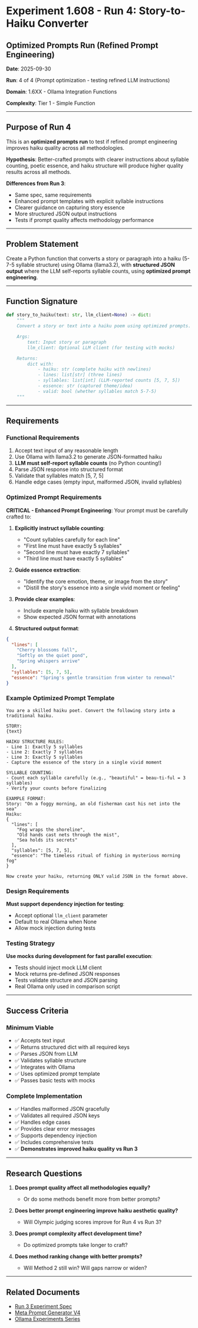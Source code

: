 # Experiment 1.608 - Run 4: Story-to-Haiku Converter
## Optimized Prompts Run (Refined Prompt Engineering)

**Date**: 2025-09-30

**Run**: 4 of 4 (Prompt optimization - testing refined LLM instructions)

**Domain**: 1.6XX - Ollama Integration Functions

**Complexity**: Tier 1 - Simple Function

---

## Purpose of Run 4

This is an **optimized prompts run** to test if refined prompt engineering improves haiku quality across all methodologies.

**Hypothesis**: Better-crafted prompts with clearer instructions about syllable counting, poetic essence, and haiku structure will produce higher quality results across all methods.

**Differences from Run 3**:
- Same spec, same requirements
- Enhanced prompt templates with explicit syllable instructions
- Clearer guidance on capturing story essence
- More structured JSON output instructions
- Tests if prompt quality affects methodology performance

---

## Problem Statement

Create a Python function that converts a story or paragraph into a haiku (5-7-5 syllable structure) using Ollama (llama3.2), with **structured JSON output** where the LLM self-reports syllable counts, using **optimized prompt engineering**.

---

## Function Signature

```python
def story_to_haiku(text: str, llm_client=None) -> dict:
    """
    Convert a story or text into a haiku poem using optimized prompts.

    Args:
        text: Input story or paragraph
        llm_client: Optional LLM client (for testing with mocks)

    Returns:
        dict with:
            - haiku: str (complete haiku with newlines)
            - lines: list[str] (three lines)
            - syllables: list[int] (LLM-reported counts [5, 7, 5])
            - essence: str (captured theme/idea)
            - valid: bool (whether syllables match 5-7-5)
    """
```

---

## Requirements

### Functional Requirements
1. Accept text input of any reasonable length
2. Use Ollama with llama3.2 to generate JSON-formatted haiku
3. **LLM must self-report syllable counts** (no Python counting!)
4. Parse JSON response into structured format
5. Validate that syllables match [5, 7, 5]
6. Handle edge cases (empty input, malformed JSON, invalid syllables)

### Optimized Prompt Requirements

**CRITICAL - Enhanced Prompt Engineering**: Your prompt must be carefully crafted to:

1. **Explicitly instruct syllable counting**:
   - "Count syllables carefully for each line"
   - "First line must have exactly 5 syllables"
   - "Second line must have exactly 7 syllables"
   - "Third line must have exactly 5 syllables"

2. **Guide essence extraction**:
   - "Identify the core emotion, theme, or image from the story"
   - "Distill the story's essence into a single vivid moment or feeling"

3. **Provide clear examples**:
   - Include example haiku with syllable breakdown
   - Show expected JSON format with annotations

4. **Structured output format**:
```json
{
  "lines": [
    "Cherry blossoms fall",
    "Softly on the quiet pond",
    "Spring whispers arrive"
  ],
  "syllables": [5, 7, 5],
  "essence": "Spring's gentle transition from winter to renewal"
}
```

### Example Optimized Prompt Template

```
You are a skilled haiku poet. Convert the following story into a traditional haiku.

STORY:
{text}

HAIKU STRUCTURE RULES:
- Line 1: Exactly 5 syllables
- Line 2: Exactly 7 syllables
- Line 3: Exactly 5 syllables
- Capture the essence of the story in a single vivid moment

SYLLABLE COUNTING:
- Count each syllable carefully (e.g., "beautiful" = beau-ti-ful = 3 syllables)
- Verify your counts before finalizing

EXAMPLE FORMAT:
Story: "On a foggy morning, an old fisherman cast his net into the sea"
Haiku:
{
  "lines": [
    "Fog wraps the shoreline",
    "Old hands cast nets through the mist",
    "Sea holds its secrets"
  ],
  "syllables": [5, 7, 5],
  "essence": "The timeless ritual of fishing in mysterious morning fog"
}

Now create your haiku, returning ONLY valid JSON in the format above.
```

### Design Requirements
**Must support dependency injection for testing**:
- Accept optional `llm_client` parameter
- Default to real Ollama when None
- Allow mock injection during tests

### Testing Strategy
**Use mocks during development for fast parallel execution**:
- Tests should inject mock LLM client
- Mock returns pre-defined JSON responses
- Tests validate structure and JSON parsing
- Real Ollama only used in comparison script

---

## Success Criteria

### Minimum Viable
- ✅ Accepts text input
- ✅ Returns structured dict with all required keys
- ✅ Parses JSON from LLM
- ✅ Validates syllable structure
- ✅ Integrates with Ollama
- ✅ Uses optimized prompt template
- ✅ Passes basic tests with mocks

### Complete Implementation
- ✅ Handles malformed JSON gracefully
- ✅ Validates all required JSON keys
- ✅ Handles edge cases
- ✅ Provides clear error messages
- ✅ Supports dependency injection
- ✅ Includes comprehensive tests
- ✅ **Demonstrates improved haiku quality vs Run 3**

---

## Research Questions

1. **Does prompt quality affect all methodologies equally?**
   - Or do some methods benefit more from better prompts?

2. **Does better prompt engineering improve haiku aesthetic quality?**
   - Will Olympic judging scores improve for Run 4 vs Run 3?

3. **Does prompt complexity affect development time?**
   - Do optimized prompts take longer to craft?

4. **Does method ranking change with better prompts?**
   - Will Method 2 still win? Will gaps narrow or widen?

---

## Related Documents
- [Run 3 Experiment Spec](../3-clean-room/EXPERIMENT_SPEC.md)
- [Meta Prompt Generator V4](/home/ivanadamin/spawn-experiments/META_PROMPT_GENERATOR_V4.md)
- [Ollama Experiments Series](../../../docs/OLLAMA_EXPERIMENTS_SERIES.md)
